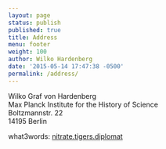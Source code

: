 ```yaml
---
layout: page
status: publish
published: true
title: Address
menu: footer
weight: 100
author: Wilko Hardenberg
date: '2015-05-14 17:47:38 -0500'
permalink: /address/
---
```


Wilko Graf von Hardenberg  
Max Planck Institute for the History of Science  
Boltzmannstr. 22  
14195 Berlin  

what3words: [nitrate.tigers.diplomat](https://map.what3words.com/nitrate.tigers.diplomat)
